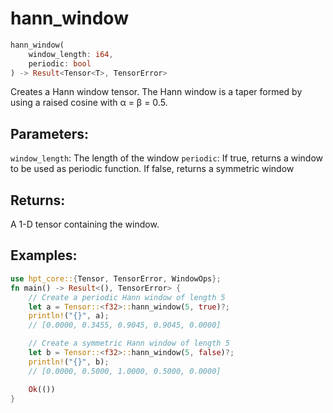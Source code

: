# hann_window
```rust
hann_window(
    window_length: i64,
    periodic: bool
) -> Result<Tensor<T>, TensorError>
```
Creates a Hann window tensor. The Hann window is a taper formed by using a raised cosine with α = β = 0.5.

## Parameters:
`window_length`: The length of the window
`periodic`: If true, returns a window to be used as periodic function. If false, returns a symmetric window

## Returns:
A 1-D tensor containing the window.

## Examples:
```rust
use hpt_core::{Tensor, TensorError, WindowOps};
fn main() -> Result<(), TensorError> {
    // Create a periodic Hann window of length 5
    let a = Tensor::<f32>::hann_window(5, true)?;
    println!("{}", a);
    // [0.0000, 0.3455, 0.9045, 0.9045, 0.0000]

    // Create a symmetric Hann window of length 5
    let b = Tensor::<f32>::hann_window(5, false)?;
    println!("{}", b);
    // [0.0000, 0.5000, 1.0000, 0.5000, 0.0000]

    Ok(())
}
```